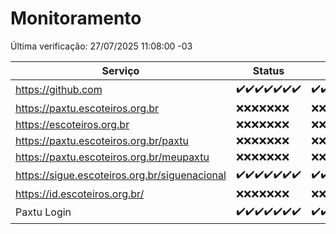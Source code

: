 # Monitoramento

Última verificação: 27/07/2025 11:08:00 -03

|Serviço|Status|Últimas 24h|
|---|---|---|
|https://github.com|<span title="2025-07-20: OK=22">✔️</span><span title="2025-07-21: OK=22">✔️</span><span title="2025-07-22: OK=23">✔️</span><span title="2025-07-23: OK=23">✔️</span><span title="2025-07-24: OK=23">✔️</span><span title="2025-07-25: OK=23">✔️</span><span title="2025-07-26: OK=13">✔️</span>|<span title="26/07/2025 11:08:00 -03 : 200">✔️</span><span title="26/07/2025 12:09:00 -03 : 200">✔️</span><span title="26/07/2025 13:10:00 -03 : 200">✔️</span><span title="26/07/2025 14:07:00 -03 : 200">✔️</span><span title="26/07/2025 15:13:00 -03 : 200">✔️</span><span title="26/07/2025 16:07:00 -03 : 200">✔️</span><span title="26/07/2025 17:10:00 -03 : 200">✔️</span><span title="26/07/2025 18:08:00 -03 : 200">✔️</span><span title="26/07/2025 19:09:00 -03 : 200">✔️</span><span title="26/07/2025 20:09:00 -03 : 200">✔️</span><span title="26/07/2025 21:57:00 -03 : 200">✔️</span><span title="27/07/2025 00:04:00 -03 : 200">✔️</span><span title="27/07/2025 01:34:00 -03 : 200">✔️</span><span title="27/07/2025 02:17:00 -03 : 200">✔️</span><span title="27/07/2025 03:14:00 -03 : 200">✔️</span><span title="27/07/2025 04:10:00 -03 : 200">✔️</span><span title="27/07/2025 05:12:00 -03 : 200">✔️</span><span title="27/07/2025 06:10:00 -03 : 200">✔️</span><span title="27/07/2025 07:10:00 -03 : 200">✔️</span><span title="27/07/2025 08:08:00 -03 : 200">✔️</span><span title="27/07/2025 09:18:00 -03 : 200">✔️</span><span title="27/07/2025 10:23:00 -03 : 200">✔️</span><span title="27/07/2025 11:08:00 -03 : 200">✔️</span>|
|https://paxtu.escoteiros.org.br|<span title="2025-07-20: Falhas=22">❌</span><span title="2025-07-21: Falhas=22">❌</span><span title="2025-07-22: Falhas=23">❌</span><span title="2025-07-23: Falhas=23">❌</span><span title="2025-07-24: Falhas=23">❌</span><span title="2025-07-25: Falhas=23">❌</span><span title="2025-07-26: Falhas=13">❌</span>|<span title="26/07/2025 11:08:00 -03 : 403">❌</span><span title="26/07/2025 12:09:00 -03 : 403">❌</span><span title="26/07/2025 13:10:00 -03 : 403">❌</span><span title="26/07/2025 14:07:00 -03 : 403">❌</span><span title="26/07/2025 15:13:00 -03 : 403">❌</span><span title="26/07/2025 16:07:00 -03 : 403">❌</span><span title="26/07/2025 17:10:00 -03 : 403">❌</span><span title="26/07/2025 18:08:00 -03 : 403">❌</span><span title="26/07/2025 19:09:00 -03 : 403">❌</span><span title="26/07/2025 20:09:00 -03 : 403">❌</span><span title="26/07/2025 21:57:00 -03 : 403">❌</span><span title="27/07/2025 00:04:00 -03 : 403">❌</span><span title="27/07/2025 01:34:00 -03 : 403">❌</span><span title="27/07/2025 02:17:00 -03 : 403">❌</span><span title="27/07/2025 03:14:00 -03 : 403">❌</span><span title="27/07/2025 04:10:00 -03 : 403">❌</span><span title="27/07/2025 05:12:00 -03 : 403">❌</span><span title="27/07/2025 06:10:00 -03 : 403">❌</span><span title="27/07/2025 07:10:00 -03 : 403">❌</span><span title="27/07/2025 08:08:00 -03 : 403">❌</span><span title="27/07/2025 09:18:00 -03 : 403">❌</span><span title="27/07/2025 10:23:00 -03 : 403">❌</span><span title="27/07/2025 11:08:00 -03 : 403">❌</span>|
|https://escoteiros.org.br|<span title="2025-07-20: Falhas=22">❌</span><span title="2025-07-21: Falhas=22">❌</span><span title="2025-07-22: Falhas=23">❌</span><span title="2025-07-23: Falhas=23">❌</span><span title="2025-07-24: Falhas=23">❌</span><span title="2025-07-25: Falhas=23">❌</span><span title="2025-07-26: Falhas=13">❌</span>|<span title="26/07/2025 11:08:00 -03 : 403">❌</span><span title="26/07/2025 12:09:00 -03 : 403">❌</span><span title="26/07/2025 13:10:00 -03 : 403">❌</span><span title="26/07/2025 14:07:00 -03 : 403">❌</span><span title="26/07/2025 15:13:00 -03 : 403">❌</span><span title="26/07/2025 16:07:00 -03 : 403">❌</span><span title="26/07/2025 17:10:00 -03 : 403">❌</span><span title="26/07/2025 18:08:00 -03 : 403">❌</span><span title="26/07/2025 19:09:00 -03 : 403">❌</span><span title="26/07/2025 20:09:00 -03 : 403">❌</span><span title="26/07/2025 21:57:00 -03 : 403">❌</span><span title="27/07/2025 00:04:00 -03 : 403">❌</span><span title="27/07/2025 01:34:00 -03 : 403">❌</span><span title="27/07/2025 02:17:00 -03 : 403">❌</span><span title="27/07/2025 03:14:00 -03 : 403">❌</span><span title="27/07/2025 04:10:00 -03 : 403">❌</span><span title="27/07/2025 05:12:00 -03 : 403">❌</span><span title="27/07/2025 06:10:00 -03 : 403">❌</span><span title="27/07/2025 07:10:00 -03 : 403">❌</span><span title="27/07/2025 08:08:00 -03 : 403">❌</span><span title="27/07/2025 09:18:00 -03 : 403">❌</span><span title="27/07/2025 10:23:00 -03 : 403">❌</span><span title="27/07/2025 11:08:00 -03 : 403">❌</span>|
|https://paxtu.escoteiros.org.br/paxtu|<span title="2025-07-20: Falhas=22">❌</span><span title="2025-07-21: Falhas=22">❌</span><span title="2025-07-22: Falhas=23">❌</span><span title="2025-07-23: Falhas=23">❌</span><span title="2025-07-24: Falhas=23">❌</span><span title="2025-07-25: Falhas=23">❌</span><span title="2025-07-26: Falhas=13">❌</span>|<span title="26/07/2025 11:08:00 -03 : 403">❌</span><span title="26/07/2025 12:09:00 -03 : 403">❌</span><span title="26/07/2025 13:10:00 -03 : 403">❌</span><span title="26/07/2025 14:07:00 -03 : 403">❌</span><span title="26/07/2025 15:13:00 -03 : 403">❌</span><span title="26/07/2025 16:07:00 -03 : 403">❌</span><span title="26/07/2025 17:10:00 -03 : 403">❌</span><span title="26/07/2025 18:08:00 -03 : 403">❌</span><span title="26/07/2025 19:09:00 -03 : 403">❌</span><span title="26/07/2025 20:09:00 -03 : 403">❌</span><span title="26/07/2025 21:57:00 -03 : 403">❌</span><span title="27/07/2025 00:04:00 -03 : 403">❌</span><span title="27/07/2025 01:34:00 -03 : 403">❌</span><span title="27/07/2025 02:17:00 -03 : 403">❌</span><span title="27/07/2025 03:14:00 -03 : 403">❌</span><span title="27/07/2025 04:10:00 -03 : 403">❌</span><span title="27/07/2025 05:12:00 -03 : 403">❌</span><span title="27/07/2025 06:10:00 -03 : 403">❌</span><span title="27/07/2025 07:10:00 -03 : 403">❌</span><span title="27/07/2025 08:08:00 -03 : 403">❌</span><span title="27/07/2025 09:18:00 -03 : 403">❌</span><span title="27/07/2025 10:23:00 -03 : 403">❌</span><span title="27/07/2025 11:08:00 -03 : 403">❌</span>|
|https://paxtu.escoteiros.org.br/meupaxtu|<span title="2025-07-20: Falhas=22">❌</span><span title="2025-07-21: Falhas=22">❌</span><span title="2025-07-22: Falhas=23">❌</span><span title="2025-07-23: Falhas=23">❌</span><span title="2025-07-24: Falhas=23">❌</span><span title="2025-07-25: Falhas=23">❌</span><span title="2025-07-26: Falhas=13">❌</span>|<span title="26/07/2025 11:08:00 -03 : 403">❌</span><span title="26/07/2025 12:09:00 -03 : 403">❌</span><span title="26/07/2025 13:10:00 -03 : 403">❌</span><span title="26/07/2025 14:07:00 -03 : 403">❌</span><span title="26/07/2025 15:13:00 -03 : 403">❌</span><span title="26/07/2025 16:07:00 -03 : 403">❌</span><span title="26/07/2025 17:10:00 -03 : 403">❌</span><span title="26/07/2025 18:08:00 -03 : 403">❌</span><span title="26/07/2025 19:09:00 -03 : 403">❌</span><span title="26/07/2025 20:09:00 -03 : 403">❌</span><span title="26/07/2025 21:57:00 -03 : 403">❌</span><span title="27/07/2025 00:04:00 -03 : 403">❌</span><span title="27/07/2025 01:34:00 -03 : 403">❌</span><span title="27/07/2025 02:17:00 -03 : 403">❌</span><span title="27/07/2025 03:14:00 -03 : 403">❌</span><span title="27/07/2025 04:10:00 -03 : 403">❌</span><span title="27/07/2025 05:12:00 -03 : 403">❌</span><span title="27/07/2025 06:10:00 -03 : 403">❌</span><span title="27/07/2025 07:10:00 -03 : 403">❌</span><span title="27/07/2025 08:08:00 -03 : 403">❌</span><span title="27/07/2025 09:18:00 -03 : 403">❌</span><span title="27/07/2025 10:23:00 -03 : 403">❌</span><span title="27/07/2025 11:08:00 -03 : 403">❌</span>|
|https://sigue.escoteiros.org.br/siguenacional|<span title="2025-07-20: OK=22">✔️</span><span title="2025-07-21: OK=22">✔️</span><span title="2025-07-22: OK=23">✔️</span><span title="2025-07-23: OK=23">✔️</span><span title="2025-07-24: OK=23">✔️</span><span title="2025-07-25: OK=23">✔️</span><span title="2025-07-26: OK=13">✔️</span>|<span title="26/07/2025 11:08:00 -03 : 200">✔️</span><span title="26/07/2025 12:09:00 -03 : 200">✔️</span><span title="26/07/2025 13:10:00 -03 : 200">✔️</span><span title="26/07/2025 14:07:00 -03 : 200">✔️</span><span title="26/07/2025 15:13:00 -03 : 200">✔️</span><span title="26/07/2025 16:07:00 -03 : 200">✔️</span><span title="26/07/2025 17:10:00 -03 : 200">✔️</span><span title="26/07/2025 18:08:00 -03 : 200">✔️</span><span title="26/07/2025 19:09:00 -03 : 200">✔️</span><span title="26/07/2025 20:09:00 -03 : 200">✔️</span><span title="26/07/2025 21:57:00 -03 : 200">✔️</span><span title="27/07/2025 00:04:00 -03 : 200">✔️</span><span title="27/07/2025 01:34:00 -03 : 200">✔️</span><span title="27/07/2025 02:17:00 -03 : 200">✔️</span><span title="27/07/2025 03:14:00 -03 : 200">✔️</span><span title="27/07/2025 04:10:00 -03 : 200">✔️</span><span title="27/07/2025 05:12:00 -03 : 200">✔️</span><span title="27/07/2025 06:10:00 -03 : 200">✔️</span><span title="27/07/2025 07:10:00 -03 : 200">✔️</span><span title="27/07/2025 08:08:00 -03 : 200">✔️</span><span title="27/07/2025 09:18:00 -03 : 200">✔️</span><span title="27/07/2025 10:23:00 -03 : 200">✔️</span><span title="27/07/2025 11:08:00 -03 : 200">✔️</span>|
|https://id.escoteiros.org.br/|<span title="2025-07-20: Falhas=22">❌</span><span title="2025-07-21: Falhas=22">❌</span><span title="2025-07-22: Falhas=23">❌</span><span title="2025-07-23: Falhas=23">❌</span><span title="2025-07-24: Falhas=23">❌</span><span title="2025-07-25: Falhas=23">❌</span><span title="2025-07-26: Falhas=13">❌</span>|<span title="26/07/2025 11:08:00 -03 : 403">❌</span><span title="26/07/2025 12:09:00 -03 : 403">❌</span><span title="26/07/2025 13:10:00 -03 : 403">❌</span><span title="26/07/2025 14:07:00 -03 : 403">❌</span><span title="26/07/2025 15:13:00 -03 : 403">❌</span><span title="26/07/2025 16:07:00 -03 : 403">❌</span><span title="26/07/2025 17:10:00 -03 : 403">❌</span><span title="26/07/2025 18:08:00 -03 : 403">❌</span><span title="26/07/2025 19:09:00 -03 : 403">❌</span><span title="26/07/2025 20:09:00 -03 : 403">❌</span><span title="26/07/2025 21:58:00 -03 : 403">❌</span><span title="27/07/2025 00:04:00 -03 : 403">❌</span><span title="27/07/2025 01:34:00 -03 : 403">❌</span><span title="27/07/2025 02:17:00 -03 : 403">❌</span><span title="27/07/2025 03:14:00 -03 : 403">❌</span><span title="27/07/2025 04:10:00 -03 : 403">❌</span><span title="27/07/2025 05:12:00 -03 : 403">❌</span><span title="27/07/2025 06:10:00 -03 : 403">❌</span><span title="27/07/2025 07:10:00 -03 : 403">❌</span><span title="27/07/2025 08:08:00 -03 : 403">❌</span><span title="27/07/2025 09:18:00 -03 : 403">❌</span><span title="27/07/2025 10:23:00 -03 : 403">❌</span><span title="27/07/2025 11:08:00 -03 : 403">❌</span>|
|Paxtu Login|<span title="2025-07-20: OK=22">✔️</span><span title="2025-07-21: OK=22">✔️</span><span title="2025-07-22: OK=23">✔️</span><span title="2025-07-23: OK=23">✔️</span><span title="2025-07-24: OK=23">✔️</span><span title="2025-07-25: OK=23">✔️</span><span title="2025-07-26: OK=13">✔️</span>|<span title="26/07/2025 11:08:00 -03 : 200">✔️</span><span title="26/07/2025 12:09:00 -03 : 200">✔️</span><span title="26/07/2025 13:10:00 -03 : 200">✔️</span><span title="26/07/2025 14:07:00 -03 : 200">✔️</span><span title="26/07/2025 15:13:00 -03 : 200">✔️</span><span title="26/07/2025 16:07:00 -03 : 200">✔️</span><span title="26/07/2025 17:10:00 -03 : 200">✔️</span><span title="26/07/2025 18:08:00 -03 : 200">✔️</span><span title="26/07/2025 19:09:00 -03 : 200">✔️</span><span title="26/07/2025 20:09:00 -03 : 200">✔️</span><span title="26/07/2025 21:58:00 -03 : 200">✔️</span><span title="27/07/2025 00:04:00 -03 : 200">✔️</span><span title="27/07/2025 01:34:00 -03 : 200">✔️</span><span title="27/07/2025 02:17:00 -03 : 200">✔️</span><span title="27/07/2025 03:14:00 -03 : 200">✔️</span><span title="27/07/2025 04:10:00 -03 : 200">✔️</span><span title="27/07/2025 05:12:00 -03 : 200">✔️</span><span title="27/07/2025 06:10:00 -03 : 200">✔️</span><span title="27/07/2025 07:10:00 -03 : 200">✔️</span><span title="27/07/2025 08:08:00 -03 : 200">✔️</span><span title="27/07/2025 09:18:00 -03 : 200">✔️</span><span title="27/07/2025 10:23:00 -03 : 200">✔️</span><span title="27/07/2025 11:08:00 -03 : 200">✔️</span>|
